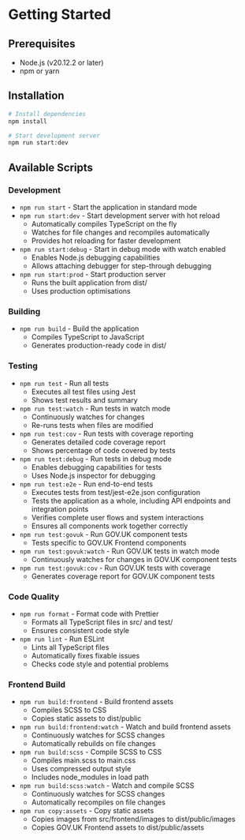 # Getting Started

## Prerequisites

- Node.js (v20.12.2 or later)
- npm or yarn

## Installation

```bash
# Install dependencies
npm install

# Start development server
npm run start:dev
```

## Available Scripts

### Development
- `npm run start` - Start the application in standard mode
- `npm run start:dev` - Start development server with hot reload
  - Automatically compiles TypeScript on the fly
  - Watches for file changes and recompiles automatically
  - Provides hot reloading for faster development
- `npm run start:debug` - Start in debug mode with watch enabled
  - Enables Node.js debugging capabilities
  - Allows attaching debugger for step-through debugging
- `npm run start:prod` - Start production server
  - Runs the built application from dist/
  - Uses production optimisations

### Building
- `npm run build` - Build the application
  - Compiles TypeScript to JavaScript
  - Generates production-ready code in dist/

### Testing
- `npm run test` - Run all tests
  - Executes all test files using Jest
  - Shows test results and summary
- `npm run test:watch` - Run tests in watch mode
  - Continuously watches for changes
  - Re-runs tests when files are modified
- `npm run test:cov` - Run tests with coverage reporting
  - Generates detailed code coverage report
  - Shows percentage of code covered by tests
- `npm run test:debug` - Run tests in debug mode
  - Enables debugging capabilities for tests
  - Uses Node.js inspector for debugging
- `npm run test:e2e` - Run end-to-end tests
  - Executes tests from test/jest-e2e.json configuration
  - Tests the application as a whole, including API endpoints and integration points
  - Verifies complete user flows and system interactions
  - Ensures all components work together correctly
- `npm run test:govuk` - Run GOV.UK component tests
  - Tests specific to GOV.UK Frontend components
- `npm run test:govuk:watch` - Run GOV.UK tests in watch mode
  - Continuously watches for changes in GOV.UK component tests
- `npm run test:govuk:cov` - Run GOV.UK tests with coverage
  - Generates coverage report for GOV.UK component tests

### Code Quality
- `npm run format` - Format code with Prettier
  - Formats all TypeScript files in src/ and test/
  - Ensures consistent code style
- `npm run lint` - Run ESLint
  - Lints all TypeScript files
  - Automatically fixes fixable issues
  - Checks code style and potential problems

### Frontend Build
- `npm run build:frontend` - Build frontend assets
  - Compiles SCSS to CSS
  - Copies static assets to dist/public
- `npm run build:frontend:watch` - Watch and build frontend assets
  - Continuously watches for SCSS changes
  - Automatically rebuilds on file changes
- `npm run build:scss` - Compile SCSS to CSS
  - Compiles main.scss to main.css
  - Uses compressed output style
  - Includes node_modules in load path
- `npm run build:scss:watch` - Watch and compile SCSS
  - Continuously watches for SCSS changes
  - Automatically recompiles on file changes
- `npm run copy:assets` - Copy static assets
  - Copies images from src/frontend/images to dist/public/images
  - Copies GOV.UK Frontend assets to dist/public/assets 